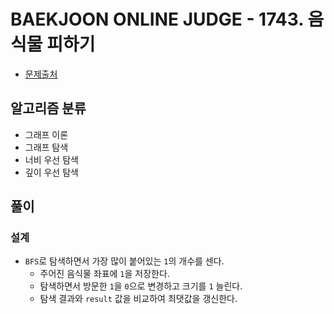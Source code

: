 # BAEKJOON ONLINE JUDGE - 1743. 음식물 피하기

* [문제출처](https://www.acmicpc.net/problem/1743 "1743. 음식물 피하기")

## 알고리즘 분류

- 그래프 이론
- 그래프 탐색
- 너비 우선 탐색
- 깊이 우선 탐색

## 풀이

### 설계

- `BFS`로 탐색하면서 가장 많이 붙어있는 `1`의 개수를 센다.
    - 주어진 음식물 좌표에 `1`을 저장한다.
    - 탐색하면서 방문한 `1`을 `0`으로 변경하고 크기를 `1` 늘린다.
    - 탐색 결과와 `result` 값을 비교하여 최댓값을 갱신한다.